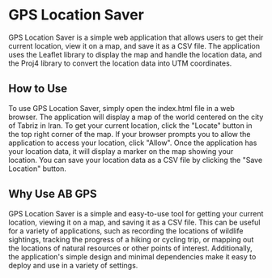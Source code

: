 # GPS Location Saver

GPS Location Saver is a simple web application that allows users to get their current location, view it on a map, and save it as a CSV file. The application uses the Leaflet library to display the map and handle the location data, and the Proj4 library to convert the location data into UTM coordinates.

## How to Use

To use GPS Location Saver, simply open the index.html file in a web browser. The application will display a map of the world centered on the city of Tabriz in Iran. To get your current location, click the "Locate" button in the top right corner of the map. If your browser prompts you to allow the application to access your location, click "Allow". Once the application has your location data, it will display a marker on the map showing your location. You can save your location data as a CSV file by clicking the "Save Location" button.

## Why Use AB GPS

GPS Location Saver is a simple and easy-to-use tool for getting your current location, viewing it on a map, and saving it as a CSV file. This can be useful for a variety of applications, such as recording the locations of wildlife sightings, tracking the progress of a hiking or cycling trip, or mapping out the locations of natural resources or other points of interest. Additionally, the application's simple design and minimal dependencies make it easy to deploy and use in a variety of settings.
